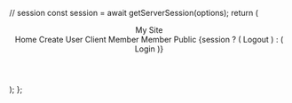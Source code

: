 






// session 
  const session = await getServerSession(options);
  return (
    <header className="bg-gray-600 text-gray-100">
      <nav className="flex justify-between items-center w-full px-10 py-4">
        <div>My Site</div>
        <div className="flex gap-10">
          <Link href="/">Home</Link>
          <Link href="/CreateUser">Create User</Link>
          <Link href="/ClientMember">Client Member</Link>
          <Link href="/Member">Member</Link>
          <Link href="/Public">Public</Link>
          {session ? (
            <Link href="/api/auth/signout?callbackUrl=/">Logout</Link>
          ) : (
            <Link href="/api/auth/signin">Login</Link>
          )}
        </div>
      </nav>
    </header>
  );
};











